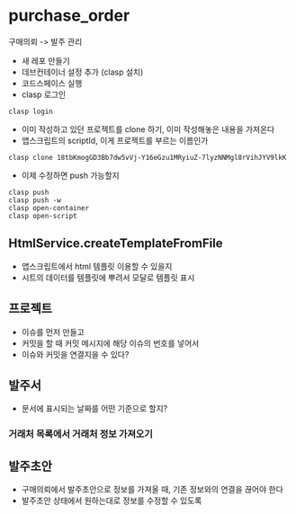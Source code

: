 # purchase_order
구매의뢰 -> 발주 관리

- 새 레포 만들기
- 데브컨테이너 설정 추가 (clasp 설치)
- 코드스페이스 실행
- clasp 로그인
```
clasp login
```

- 이미 작성하고 있던 프로젝트를 clone 하기, 이미 작성해놓은 내용을 가져온다
- 앱스크립트의 scriptId, 이게 프로젝트를 부르는 이름인가
```
clasp clone 18tbKmogGD3Bb7dw5vVj-Y16eGzu1MRyiuZ-7lyzNNMgl8rVihJYV9lkK
```

- 이제 수정하면 push 가능할지
```
clasp push
clasp push -w
clasp open-container
clasp open-script
```

## HtmlService.createTemplateFromFile

- 앱스크립트에서 html 템플릿 이용할 수 있을지
- 시트의 데이터를 템플릿에 뿌려서 모달로 템플릿 표시

## 프로젝트
- 이슈를 먼저 만들고
- 커밋을 할 때 커밋 메시지에 해당 이슈의 번호를 넣어서
- 이슈와 커밋을 연결지을 수 있다?


## 발주서
- 문서에 표시되는 날짜를 어떤 기준으로 할지?

### 거래처 목록에서 거래처 정보 가져오기

## 발주초안
- 구매의뢰에서 발주초안으로 정보를 가져올 때, 기존 정보와의 연결을 끊어야 한다
- 발주초안 상태에서 원하는대로 정보를 수정할 수 있도록

